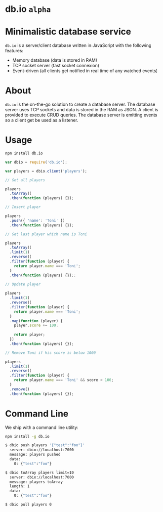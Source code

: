 db.io `alpha`
============

# Minimalistic database service

`db.io` is a server/client database written in JavaScript with the following features:

- Memory database (data is stored in RAM)
- TCP socket server (fast socket connexion)
- Event-driven (all clients get notified in real time of any watched events)

# About

`db.io` is the on-the-go solution to create a database server. The database server uses TCP sockets and data is stored in the RAM as JSON. A client is provided to execute CRUD queries. The database server is emitting events so a client get be used as a listener.

# Usage

```bash
npm install db.io
```

```js
var dbio = require('db.io');

var players = dbio.client('players');

// Get all players

players
  .toArray()
  .then(function (players) {});

// Insert player

players
  .push({ 'name': 'Toni' })
  .then(function (players) {});

// Get last player which name is Toni

players
  .toArray()
  .limit(1)
  .reverse()
  .filter(function (player) {
    return player.name === 'Toni';
  )
  .then(function (players) {});;
  
// Update player

players
  .limit(1)
  .reverse()
  .filter(function (player) {
    return player.name === 'Toni';
  )
  .map(function (player) {
    player.score += 100;
    
    return player;
  })
  .then(function (players) {});

// Remove Toni if his score is below 1000

players
  .limit(1)
  .reverse()
  .filter(function (player) {
    return player.name === 'Toni' && score < 100;
  )
  .remove()
  .then(function (players) {});
```
# Command Line

We ship with a command line utility:

```bash
npm install -g db.io

$ dbio push players '{"test":"foo"}'
  server: dbio://localhost:7000
  message: players pushed
  data:
    0: {"test":"foo"}

$ dbio toArray players limit=10
  server: dbio://localhost:7000
  message: players toArray
  length: 1
  data:
    0: {"test":"foo"}

$ dbio pull players 0
```
